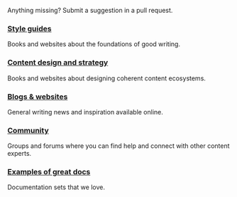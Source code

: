 Anything missing? Submit a suggestion in a pull request.

### [Style guides](style-guides.md)
Books and websites about the foundations of good writing.

### [Content design and strategy](style-guides.md)
Books and websites about designing coherent content ecosystems.

### [Blogs & websites](blogs-websites.md)
General writing news and inspiration available online.

### [Community](community.md)
Groups and forums where you can find help and connect with other content experts.

### [Examples of great docs](documentation-examples.md)
Documentation sets that we love.
